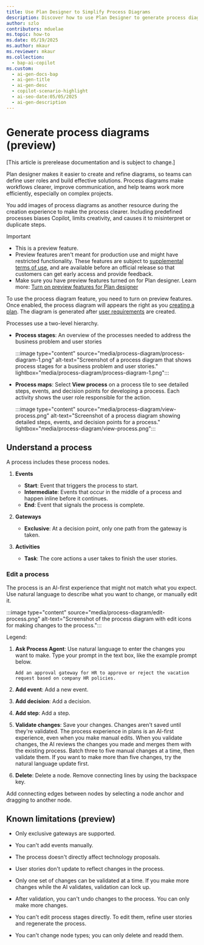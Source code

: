 ```yaml
---
title: Use Plan Designer to Simplify Process Diagrams
description: Discover how to use Plan Designer to generate process diagrams that enhance clarity and efficiency in complex workflows.
author: szlo
contributors: mduelae
ms.topic: how-to
ms.date: 05/19/2025
ms.author: mkaur
ms.reviewer: mkaur
ms.collection:
  - bap-ai-copilot
ms.custom:
  - ai-gen-docs-bap
  - ai-gen-title
  - ai-gen-desc
  - copilot-scenario-highlight
  - ai-seo-date:05/05/2025
  - ai-gen-description
---
```


# Generate process diagrams (preview)

[This article is prerelease documentation and is subject to change.]

Plan designer makes it easier to create and refine diagrams, so teams can define user roles and build effective solutions. Process diagrams make workflows clearer, improve communication, and help teams work more efficiently, especially on complex projects.

You add images of process diagrams as another resource during the creation experience to make the process clearer. Including predefined processes biases Copilot, limits creativity, and causes it to misinterpret or duplicate steps.

> [!IMPORTANT]
> - This is a preview feature.
> - Preview features aren't meant for production use and might have restricted functionality. These features are subject to [supplemental terms of use](https://go.microsoft.com/fwlink/?linkid=2189520), and are available before an official release so that customers can get early access and provide feedback.
> - Make sure you have preview features turned on for Plan designer. Learn more: [Turn on preview features for Plan designer](plan-designer.md#turn-on-preview-features-for-plan-designer)

To use the process diagram feature, you need to turn on preview features. Once enabled, the process diagram will appears the right as you [creating a plan](create-plan.md). The diagram is generated after [user requirements](create-plan.md#generate-user-requirements) are created.


Processes use a two-level hierarchy.

- **Process stages**: An overview of the processes needed to address the business problem and user stories

  :::image type="content" source="media/process-diagram/process-diagram-1.png" alt-text="Screenshot of a process diagram that shows process stages for a business problem and user stories." lightbox="media/process-diagram/process-diagram-1.png":::

- **Process maps**: Select **View process** on a process tile to see detailed steps, events, and decision points for developing a process. Each activity shows the user role responsible for the action.

     :::image type="content" source="media/process-diagram/view-process.png" alt-text="Screenshot of a process diagram showing detailed steps, events, and decision points for a process." lightbox="media/process-diagram/view-process.png":::

## Understand a process

A process includes these process nodes.

1. **Events** 
   - **Start**: Event that triggers the process to start.
   - **Intermediate**: Events that occur in the middle of a process and happen inline before it continues.
   - **End**: Event that signals the process is complete.

1. **Gateways**  
   - **Exclusive**: At a decision point, only one path from the gateway is taken.

1. **Activities**
   - **Task**: The core actions a user takes to finish the user stories.

### Edit a process

The process is an AI-first experience that might not match what you expect. Use natural language to describe what you want to change, or manually edit it.


:::image type="content" source="media/process-diagram/edit-process.png" alt-text="Screenshot of the process diagram with edit icons for making changes to the process.":::

Legend:


1. **Ask Process Agent**: Use natural language to enter the changes you want to make. Type your prompt in the text box, like the example prompt below.

     ```copilot-prompt
    Add an approval gateway for HR to approve or reject the vacation request based on company HR policies.
    ```

1. **Add event**: Add a new event.
1. **Add decision**: Add a decision.
1. **Add step**: Add a step.
1. **Validate changes**: Save your changes. Changes aren't saved until they're validated. The process experience in plans is an AI-first experience, even when you make manual edits. When you validate changes, the AI reviews the changes you made and merges them with the existing process. Batch three to five manual changes at a time, then validate them. If you want to make more than five changes, try the natural language update first.

1. **Delete**: Delete a node. Remove connecting lines by using the backspace key.

Add connecting edges between nodes by selecting a node anchor and dragging to another node.


## Known limitations (preview)

- Only exclusive gateways are supported.

- You can't add events manually.

- The process doesn't directly affect technology proposals.

- User stories don't update to reflect changes in the process.

- Only one set of changes can be validated at a time. If you make more changes while the AI validates, validation can lock up.

- After validation, you can't undo changes to the process. You can only make more changes.

- You can't edit process stages directly. To edit them, refine user stories and regenerate the process.

- You can't change node types; you can only delete and readd them.
